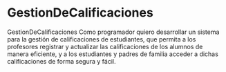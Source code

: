 # GestionDeCalificaciones
GestionDeCalificaciones
Como programador quiero desarrollar un sistema para la gestión de calificaciones de estudiantes, que permita a los profesores registrar y actualizar las calificaciones de los alumnos de manera eficiente, y a los estudiantes y padres de familia acceder a dichas calificaciones de forma segura y fácil.
